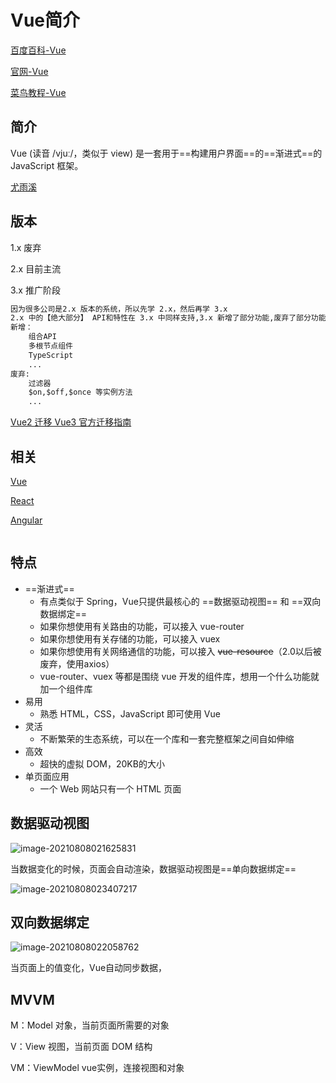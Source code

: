 # Vue简介

[百度百科-Vue](https://baike.baidu.com/item/Vue.js/19884851?fr=aladdin)

[官网-Vue](https://cn.vuejs.org/)

[菜鸟教程-Vue](https://www.runoob.com/vue2/vue-tutorial.html)



## 简介

Vue (读音 /vjuː/，类似于 view) 是一套用于==构建用户界面==的==渐进式==的 JavaScript 框架。

[尤雨溪](https://baike.baidu.com/item/%E5%B0%A4%E9%9B%A8%E6%BA%AA/2281470)



## 版本

1.x 废弃

2.x 目前主流

3.x 推广阶段

```markdown
因为很多公司是2.x 版本的系统，所以先学 2.x，然后再学 3.x
2.x 中的【绝大部分】 API和特性在 3.x 中同样支持,3.x 新增了部分功能,废弃了部分功能
新增：
	组合API
	多根节点组件 
	TypeScript
	...
废弃:
	过滤器
	$on,$off,$once 等实例方法
	...
```

[Vue2 迁移 Vue3 官方迁移指南](https://v3.cn.vuejs.org/guide/migration/introduction.html)

## 相关

[Vue](https://baike.baidu.com/item/Vue.js/19884851?fr=aladdin)

[React](https://baike.baidu.com/item/react/18077599?fr=aladdin)

[Angular](https://baike.baidu.com/item/AngularJS/7140293?fr=aladdin)

```markdown

```



## 特点

- ==渐进式==
	- 有点类似于 Spring，Vue只提供最核心的 ==数据驱动视图== 和 ==双向数据绑定==
	- 如果你想使用有关路由的功能，可以接入 vue-router
	- 如果你想使用有关存储的功能，可以接入 vuex
	- 如果你想使用有关网络通信的功能，可以接入 ~~vue-resource~~（2.0以后被废弃，使用axios）
	- vue-router、vuex 等都是围绕 vue 开发的组件库，想用一个什么功能就加一个组件库
- 易用
	- 熟悉 HTML，CSS，JavaScript 即可使用 Vue
- 灵活
	- 不断繁荣的生态系统，可以在一个库和一套完整框架之间自如伸缩
- 高效
	- 超快的虚拟 DOM，20KB的大小
- 单页面应用
    - 一个 Web 网站只有一个 HTML 页面



## 数据驱动视图

![image-20210808021625831](https://attach.blog.wen7.online/20210808021632.png)

当数据变化的时候，页面会自动渲染，数据驱动视图是==单向数据绑定==

![image-20210808023407217](https://attach.blog.wen7.online/20210808023407.png)





## 双向数据绑定

![image-20210808022058762](https://attach.blog.wen7.online/20210808022058.png)

当页面上的值变化，Vue自动同步数据，



## MVVM

M：Model	对象，当前页面所需要的对象

V：View	视图，当前页面 DOM 结构

VM：ViewModel	vue实例，连接视图和对象
